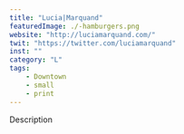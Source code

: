 ```yaml
---
title: "Lucia|Marquand"
featuredImage: ./-hamburgers.png
website: "http://luciamarquand.com/"
twit: "https://twitter.com/luciamarquand"
inst: ""
category: "L"
tags:
    - Downtown
    - small
    - print
---
```


Description
